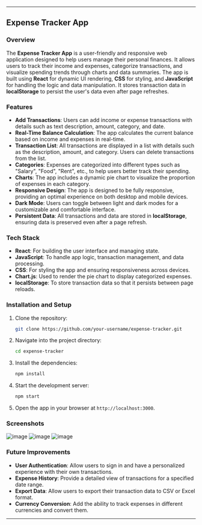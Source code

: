

---

## Expense Tracker App

### Overview
The **Expense Tracker App** is a user-friendly and responsive web application designed to help users manage their personal finances. It allows users to track their income and expenses, categorize transactions, and visualize spending trends through charts and data summaries. The app is built using **React** for dynamic UI rendering, **CSS** for styling, and **JavaScript** for handling the logic and data manipulation. It stores transaction data in **localStorage** to persist the user's data even after page refreshes.

### Features
- **Add Transactions**: Users can add income or expense transactions with details such as text description, amount, category, and date.
- **Real-Time Balance Calculation**: The app calculates the current balance based on income and expenses in real-time.
- **Transaction List**: All transactions are displayed in a list with details such as the description, amount, and category. Users can delete transactions from the list.
- **Categories**: Expenses are categorized into different types such as "Salary", "Food", "Rent", etc., to help users better track their spending.
- **Charts**: The app includes a dynamic pie chart to visualize the proportion of expenses in each category.
- **Responsive Design**: The app is designed to be fully responsive, providing an optimal experience on both desktop and mobile devices.
- **Dark Mode**: Users can toggle between light and dark modes for a customizable and comfortable interface.
- **Persistent Data**: All transactions and data are stored in **localStorage**, ensuring data is preserved even after a page refresh.

### Tech Stack
- **React**: For building the user interface and managing state.
- **JavaScript**: To handle app logic, transaction management, and data processing.
- **CSS**: For styling the app and ensuring responsiveness across devices.
- **Chart.js**: Used to render the pie chart to display categorized expenses.
- **localStorage**: To store transaction data so that it persists between page reloads.

### Installation and Setup
1. Clone the repository:
   ```bash
   git clone https://github.com/your-username/expense-tracker.git
   ```
2. Navigate into the project directory:
   ```bash
   cd expense-tracker
   ```
3. Install the dependencies:
   ```bash
   npm install
   ```
4. Start the development server:
   ```bash
   npm start
   ```
5. Open the app in your browser at `http://localhost:3000`.

### Screenshots
![image](https://github.com/user-attachments/assets/fc179ce9-6a95-479a-9389-958a50dcf387)
![image](https://github.com/user-attachments/assets/855d86fa-0b02-4aed-8cb1-fd3776a61c39)
![image](https://github.com/user-attachments/assets/7c267657-3ebc-48d9-aca8-d2740d49b516)


### Future Improvements
- **User Authentication**: Allow users to sign in and have a personalized experience with their own transactions.
- **Expense History**: Provide a detailed view of transactions for a specified date range.
- **Export Data**: Allow users to export their transaction data to CSV or Excel format.
- **Currency Conversion**: Add the ability to track expenses in different currencies and convert them.



---

